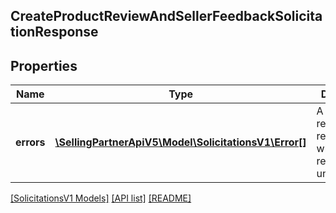 ## CreateProductReviewAndSellerFeedbackSolicitationResponse

## Properties

Name | Type | Description | Notes
------------ | ------------- | ------------- | -------------
**errors** | [**\SellingPartnerApiV5\Model\SolicitationsV1\Error[]**](Error.md) | A list of error responses returned when a request is unsuccessful. | [optional]

[[SolicitationsV1 Models]](../) [[API list]](../../Api) [[README]](../../../README.md)

